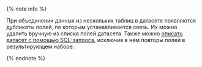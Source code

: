 {% note info %}

При объединении данных из нескольких таблиц в датасете появляются дубликаты полей, по которым устанавливается связь. Их можно удалить вручную из списка полей датасета. Также можно [описать датасет с помощью SQL-запроса](../../datalens/operations/dataset/add-data.md), исключив в нем повторы полей в результирующем наборе.

{% endnote %}
